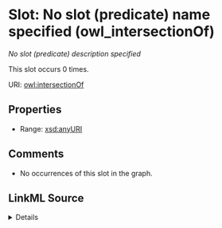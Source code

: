 

# Slot: No slot (predicate) name specified (owl_intersectionOf)


_No slot (predicate) description specified_






This slot occurs 0 times.


URI: [owl:intersectionOf](http://www.w3.org/2002/07/owl#intersectionOf)



<!-- no inheritance hierarchy -->








## Properties

* Range: [xsd:anyURI](http://www.w3.org/2001/XMLSchema#anyURI)





## Comments

* No occurrences of this slot in the graph.



## LinkML Source

<details>

```yaml
name: owl_intersectionOf
annotations:
  count:
    tag: count
    value: 0
description: No slot (predicate) description specified
title: No slot (predicate) name specified
comments:
- No occurrences of this slot in the graph.
from_schema: spatial-kg
rank: 1000
domain: owl_intersectionOf
slot_uri: owl:intersectionOf
alias: owl_intersectionOf
range: uri

```
</details>